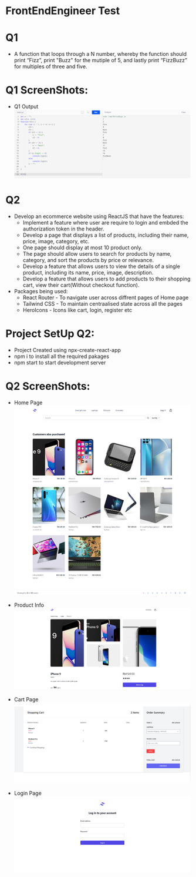 # FrontEndEngineer Test

# Q1 
- A function that loops through a N number, whereby the function should print “Fizz”, print "Buzz" for the mutiple of 5, and lastly print “FizzBuzz” for multiples of three and five.

# Q1 ScreenShots:

- Q1 Output 
![image](assets/q1_output.PNG)

# Q2
- Develop an ecommerce website using ReactJS that have the features:
  - Implement a feature where user are require to login and embded the authorization token in the header.
  - Develop a page that displays a list of products, including their name, price, image, category, etc.
  - One page should display at most 10 product only.
  - The page should allow users to search for products by name, category, and sort the products by price or relevance.
  - Develop a feature that allows users to view the details of a single product, including its name, price, image, description.
  - Develop a feature that allows users to add products to their shopping cart, view their cart(Without
checkout function).
- Packages being used:
  - React Router - To navigate user across diffrent pages of Home page
  - Tailwind CSS - To maintain centraalised state across all the pages
  - HeroIcons - Icons like cart, login, register etc

# Project SetUp Q2:
- Project Created using npx-create-react-app
- npm i to install all the required pakages
- npm start to start development server 

# Q2 ScreenShots:

- Home Page
![image](assets/q2_product_page.png)

- Product Info 
![image](assets/q2_product_detail_page.PNG)

- Cart Page
![image](assets/q2_cart_display_page.PNG)

- Login Page
![image](assets/q2_login_page.png)

